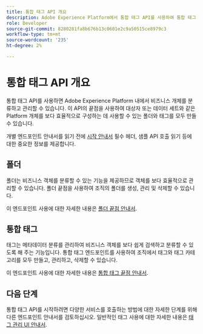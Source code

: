 ```yaml
---
title: 통합 태그 API 개요
description: Adobe Experience Platform에서 통합 태그 API를 사용하여 통합 태그 및 폴더를 관리하는 방법을 알아봅니다.
role: Developer
source-git-commit: 8280281fa8b676b13c0601e2c9a50515ce8979c3
workflow-type: tm+mt
source-wordcount: '235'
ht-degree: 2%

---
```



# 통합 태그 API 개요

통합 태그 API를 사용하면 Adobe Experience Platform 내에서 비즈니스 개체를 분류하고 관리할 수 있습니다. 이 API의 끝점을 사용하여 대상자 또는 데이터 세트와 같은 Platform 개체를 보다 효율적으로 구성하는 데 사용할 수 있는 폴더와 태그를 모두 만들 수 있습니다.

개별 엔드포인트 안내서를 읽기 전에 [시작 안내서](./getting-started.md) 필수 헤더, 샘플 API 호출 읽기 등에 대한 중요한 정보를 제공합니다.

## 폴더

폴더는 비즈니스 객체를 분류할 수 있는 기능을 제공하므로 객체를 보다 효율적으로 관리할 수 있습니다. 폴더 끝점을 사용하여 조직의 폴더를 생성, 관리 및 삭제할 수 있습니다.

이 엔드포인트 사용에 대한 자세한 내용은 [폴더 끝점 안내서](./folders.md).

## 통합 태그

태그는 메타데이터 분류를 관리하여 비즈니스 객체를 보다 쉽게 검색하고 분류할 수 있도록 해 주는 기능입니다. 통합 태그 엔드포인트를 사용하여 조직에서 태그와 태그 카테고리를 모두 만들고, 관리하고, 삭제할 수 있습니다.

이 엔드포인트 사용에 대한 자세한 내용은 [통합 태그 끝점 안내서](./tags.md).

## 다음 단계

통합 태그 API를 시작하려면 다양한 서비스를 호출하는 방법에 대한 자세한 단계를 위해 다른 엔드포인트 안내서를 검토하십시오. 일반적인 태그 사용에 대한 자세한 내용은 [태그 관리 UI 안내서](../ui/managing-tags.md).
